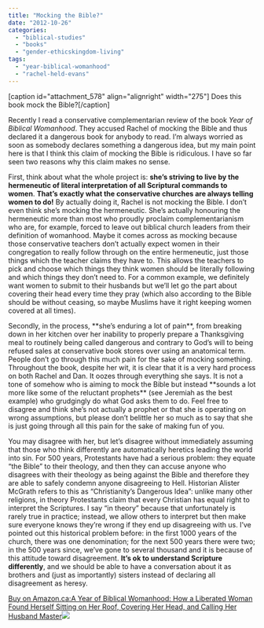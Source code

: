 ```yaml
---
title: "Mocking the Bible?"
date: "2012-10-26"
categories: 
  - "biblical-studies"
  - "books"
  - "gender-ethicskingdom-living"
tags: 
  - "year-biblical-womanhood"
  - "rachel-held-evans"
---
```


\[caption id="attachment\_578" align="alignright" width="275"\] Does this book mock the Bible?\[/caption\]

Recently I read a conservative complementarian review of the book _Year of Biblical Womanhood_. They accused Rachel of mocking the Bible and thus declared it a dangerous book for anybody to read. I’m always worried as soon as somebody declares something a dangerous idea, but my main point here is that I think this claim of mocking the Bible is ridiculous. I have so far seen two reasons why this claim makes no sense.

First, think about what the whole project is: **she’s striving to live by the hermeneutic of literal interpretation of all Scriptural commands to women**. **That’s exactly what the conservative churches are always telling women to do!** By actually doing it, Rachel is not mocking the Bible. I don’t even think she’s mocking the hermeneutic. She’s actually honouring the hermeneutic more than most who proudly proclaim complementarianism who are, for example, forced to leave out biblical church leaders from their definition of womanhood. Maybe it comes across as mocking because those conservative teachers don’t actually expect women in their congregation to really follow through on the entire hermeneutic, just those things which the teacher claims they have to. This allows the teachers to pick and choose which things they think women should be literally following and which things they don’t need to. For a common example, we definitely want women to submit to their husbands but we’ll let go the part about covering their head every time they pray (which also according to the Bible should be without ceasing, so maybe Muslims have it right keeping women covered at all times).

<!--more-->Secondly, in the process, **she’s enduring a lot of pain**, from breaking down in her kitchen over her inability to properly prepare a Thanksgiving meal to routinely being called dangerous and contrary to God’s will to being refused sales at conservative book stores over using an anatomical term. People don’t go through this much pain for the sake of mocking something. Throughout the book, despite her wit, it is clear that it is a very hard process on both Rachel and Dan. It oozes through everything she says. It is not a tone of somehow who is aiming to mock the Bible but instead **sounds a lot more like some of the reluctant prophets** (see Jeremiah as the best example) who grudgingly do what God asks them to do. Feel free to disagree and think she’s not actually a prophet or that she is operating on wrong assumptions, but please don’t belittle her so much as to say that she is just going through all this pain for the sake of making fun of you.

You may disagree with her, but let’s disagree without immediately assuming that those who think differently are automatically heretics leading the world into sin. For 500 years, Protestants have had a serious problem: they equate “the Bible” to their theology, and then they can accuse anyone who disagrees with their theology as being against the Bible and therefore they are able to safely condemn anyone disagreeing to Hell. Historian Alister McGrath refers to this as “Christianity’s Dangerous Idea”: unlike many other religions, in theory Protestants claim that every Christian has equal right to interpret the Scriptures. I say “in theory” because that unfortunately is rarely true in practice; instead, we allow others to interpret but then make sure everyone knows they’re wrong if they end up disagreeing with us. I’ve pointed out this historical problem before: in the first 1000 years of the church, there was one denomination; for the next 500 years there were two; in the 500 years since, we’ve gone to several thousand and it is because of this attitude toward disagreement. **It’s ok to understand Scripture differently**, and we should be able to have a conversation about it as brothers and (just as importantly) sisters instead of declaring all disagreement as heresy.

[Buy on Amazon.ca:A Year of Biblical Womanhood: How a Liberated Woman Found Herself Sitting on Her Roof, Covering Her Head, and Calling Her Husband Master](https://www.amazon.ca/gp/product/1595553673/ref=as_li_tf_tl?ie=UTF8&tag=theemergana0d-20&linkCode=as2&camp=15121&creative=330641&creativeASIN=1595553673)![](http://www.assoc-amazon.ca/e/ir?t=theemergana0d-20&l=as2&o=15&a=1595553673)
